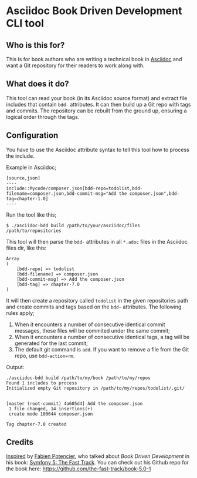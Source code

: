 # Asciidoc Book Driven Development CLI tool

## Who is this for?
This is for book authors who are writing a technical book in [Asciidoc](http://asciidoc.org/) and want a Git repository for their readers to work along with.

## What does it do?
This tool can read your book (in its Asciidoc source format) and extract file includes that contain `bdd-` attributes. It can then build up a Git repo with tags and commits. The repository can be rebuilt from the ground up, ensuring a logical order through the tags.

## Configuration
You have to use the Asciidoc attribute syntax to tell this tool how to process the include.

Example in Asciidoc;

```
[source,json]
----
include::Mycode/composer.json[bdd-repo=todolist,bdd-filename=composer.json,bdd-commit-msg="Add the composer.json",bdd-tag=chapter-1.0]
----
```

Run the tool like this;

```
$ ./asciidoc-bdd build /path/to/your/asciidoc/files /path/to/repositories
```

This tool will then parse the `bdd-` attributes in all `*.adoc` files in the Asciidoc files dir, like this:

```
Array                                             
(                                                                                                                    
    [bdd-repo] => todolist
    [bdd-filename] => composer.json
    [bdd-commit-msg] => Add the composer.json
    [bdd-tag] => chapter-7.0                                                            
)  
```

It will then create a repository called `todolist` in the given repositories path and create commits and tags based on the `bdd-` attributes. The following rules apply;

1. When it encounters a number of consecutive identical commit messages, these files will be commited under the same commit;
2. When it encounters a number of consecutive identical tags, a tag will be generated for the last commit;
3. The default git command is `add`. If you want to remove a file from the Git repo, use `bdd-action=rm`.

Output:

```
./asciidoc-bdd build /path/to/my/book /path/to/my/repos                                                             
Found 1 includes to process                                                             
Initialized empty Git repository in /path/to/my/repos/todolist/.git/
                                                                                        
                                                                                        
[master (root-commit) 4a605d4] Add the composer.json                                                                                                                             
 1 file changed, 14 insertions(+)
 create mode 100644 composer.json    
                                            
Tag chapter-7.0 created                                           
```

## Credits
[Inspired](https://twitter.com/PeterJaap/status/1251486796258652160) by [Fabien Potencier](https://twitter.com/fabot), who talked about _Book Driven Development_ in his book: [Symfony 5: The Fast Track](https://symfony.com/book). You can check out his Github repo for the book here: https://github.com/the-fast-track/book-5.0-1
